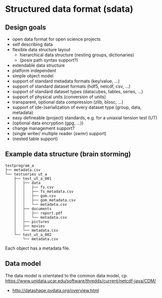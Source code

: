 # Structured data format (sdata)

## Design goals

* open data format for open science projects
* self describing data
* flexible data structure layout
    * hierarchical data structure (nesting groups, dictionaries)
    * (posix path syntax support?)
* extendable data structure
* platform independent
* simple object model
* support of standard metadata formats (key/value, ...)
* support of standard dataset formats (hdf5, netcdf, csv, ...)
* support of standard dataset types (datacubes, tables, series, ...)
* support of physical units (conversion of units)
* transparent, optional data compression (zlib, blosc, ...)
* support of (de-)serialization of every dataset type (group, data, metadata)
* easy defineable (project) standards, e.g. for a uniaxial tension test (UT)
* (optional data encryption (gpg, ...))
* change management support?
* (single writer/ multiple reader (swmr) support)
* (nested table support)

## Example data structure (brain storming)

```
testprogram_a
├── metadata.csv
└── testseries_ut_a
    ├── test_ut_a_001
    │   ├── data
    │   │   ├── fs.csv
    │   │   ├── fs_metadata.csv
    │   │   ├── gom.csv
    │   │   ├── gom_metadata.csv
    │   │   └── metadata.csv
    │   ├── documents
    │   │   ├── report.pdf
    │   │   └── metadata.csv
    │   ├── pictures
    │   ├── movies
    │   └── metadata.csv
    └── test_ut_a_002
        └── metadata.csv

```

Each object has a metadata file.

## Data model

The data model is orientated to the common data model, cp. https://www.unidata.ucar.edu/software/thredds/current/netcdf-java/CDM/

* http://datashape.pydata.org/overview.html